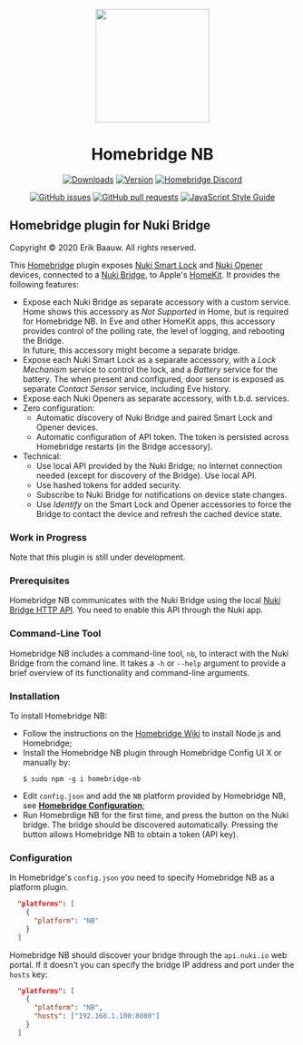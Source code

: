 <p align="center">
  <img src="homebridge-nk.png" height="200px">  
</p>
<span align="center">

# Homebridge NB
[![Downloads](https://img.shields.io/npm/dt/homebridge-nb.svg)](https://www.npmjs.com/package/homebridge-nb)
[![Version](https://img.shields.io/npm/v/homebridge-nb.svg)](https://www.npmjs.com/package/homebridge-nb)
[![Homebridge Discord](https://img.shields.io/discord/432663330281226270?color=728ED5&logo=discord&label=discord)](https://discord.gg/yGvADWt)

[![GitHub issues](https://img.shields.io/github/issues/ebaauw/homebridge-nb)](https://github.com/ebaauw/homebridge-nb/issues)
[![GitHub pull requests](https://img.shields.io/github/issues-pr/ebaauw/homebridge-nb)](https://github.com/ebaauw/homebridge-nb/pulls)
[![JavaScript Style Guide](https://img.shields.io/badge/code_style-standard-brightgreen.svg)](https://standardjs.com)

</span>

## Homebridge plugin for Nuki Bridge
Copyright © 2020 Erik Baauw. All rights reserved.

This [Homebridge](https://github.com/homebridge/homebridge) plugin exposes
[Nuki Smart Lock](https://nuki.io/nl/smart-lock/) and
[Nuki Opener](https://nuki.io/nl/opener/) devices,
connected to a [Nuki Bridge](https://nuki.io/nl/bridge/),
to Apple's [HomeKit](https://www.apple.com/ios/home/).
It provides the following features:
- Expose each Nuki Bridge as separate accessory with a custom service.
Home shows this accessory as _Not Supported_ in Home, but is required for
Homebridge NB.
In Eve and other HomeKit apps, this accessory provides control of the polling
rate, the level of logging, and rebooting the Bridge.<br>
In future, this accessory might become a separate bridge.
- Expose each Nuki Smart Lock as a separate accessory, with a _Lock Mechanism_
service to control the lock, and a _Battery_ service for the battery.
The when present and configured, door sensor is exposed as separate
_Contact Sensor_ service, including Eve history.
- Expose each Nuki Openers as separate accessory, with t.b.d. services.
- Zero configuration:
  - Automatic discovery of Nuki Bridge and paired Smart Lock and Opener devices.
  - Automatic configuration of API token.
The token is persisted across Homebridge restarts (in the Bridge accessory).
- Technical:
  - Use local API provided by the Nuki Bridge; no Internet connection needed
(except for discovery of the Bridge).
Use local API.
  - Use hashed tokens for added security.
  - Subscribe to Nuki Bridge for notifications on device state changes.
  - Use _Identify_ on the Smart Lock and Opener accessories to force the Bridge
to contact the device and refresh the cached device state.

### Work in Progress
Note that this plugin is still under development.

### Prerequisites
Homebridge NB communicates with the Nuki Bridge using the local
[Nuki Bridge HTTP API](https://developer.nuki.io/page/nuki-bridge-http-api-1-12/4).
You need to enable this API through the Nuki app.

### Command-Line Tool
Homebridge NB includes a command-line tool, `nb`,
to interact with the Nuki Bridge from the comand line.
It takes a `-h` or `--help` argument to provide a brief overview of
its functionality and command-line arguments.

### Installation
To install Homebridge NB:
- Follow the instructions on the [Homebridge Wiki](https://github.com/homebridge/homebridge/wiki) to install Node.js and Homebridge;
- Install the Homebridge NB plugin through Homebridge Config UI X or manually by:
  ```
  $ sudo npm -g i homebridge-nb
  ```
- Edit `config.json` and add the `NB` platform provided by Homebridge NB, see [**Homebridge Configuration**](#homebridge-configuration);
- Run Homebrdige NB for the first time, and press the button on the Nuki bridge.
The bridge should be discovered automatically.
Pressing the button allows Homebridge NB to obtain a token (API key).

### Configuration
In Homebridge's `config.json` you need to specify Homebridge NB as a platform
plugin.

```json
  "platforms": [
    {
      "platform": "NB"
    }
  ]
```

Homebridge NB should discover your bridge through the `api.nuki.io` web portal.
If it doesn't you can specify the bridge IP address and port under the `hosts` key:

```json
  "platforms": [
    {
      "platform": "NB",
      "hosts": ["192.168.1.100:8080"]
    }
  ]
```
